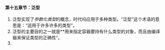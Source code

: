 #### 第十五章节：泛型
1. 泛型实现了*参数化类型*的概念，时代吗应用于多种类型。“泛型”这个术语的意思是：“适用于许多许多的类型”。  
2. 泛型的主要目的之一就是**用来指定容器要持有什么类型的对象，而且由编译器来保证类型的正确性“。  
3. 